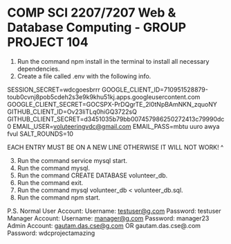 # COMP SCI 2207/7207 Web & Database Computing - GROUP PROJECT 104

1. Run the command npm install in the terminal to install all necessary dependencies.
2. Create a file called .env with the following info.

SESSION_SECRET=wdcgoesbrrr
GOOGLE_CLIENT_ID=710951528879-toub0cvnj8pob5cdeh2s3e9k9khu51kj.apps.googleusercontent.com
GOOGLE_CLIENT_SECRET=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
GITHUB_CLIENT_ID=Ov23liTLq0hiGQ3722sQ
GITHUB_CLIENT_SECRET=d3451035b79bb007457986250272413c79990dc0
EMAIL_USER=voluteeringvdc@gmail.com
EMAIL_PASS=mbtu uuro awya fvul
SALT_ROUNDS=10

EACH ENTRY MUST BE ON A NEW LINE OTHERWISE IT WILL NOT WORK! ^

3. Run the command service mysql start.
4. Run the command mysql.
5. Run the command CREATE DATABASE volunteer_db.
6. Run the command exit.
7. Run the command mysql volunteer_db < volunteer_db.sql.
8. Run the command npm start.

P.S.
Normal User Account: Username: testuser@g.com Password: testuser
Manager Account: Username: manager@g.com Password: manager23
Admin Account: gautam.das.cse@g.com OR gautam.das.cse@.com Password: wdcprojectamazing

